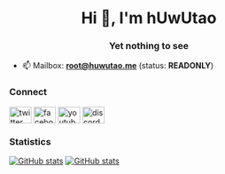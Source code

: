 <h1 align=center>Hi 👋, I'm hUwUtao</h1>
<h3 align=center>Yet nothing to see</h3>

- 📫 Mailbox: **root@huwutao.me** (status: **READONLY**)

### Connect
<a href=https://twitter.com/hutawd target=blank><img align=center alt=twitter height=30 src=https://raw.githubusercontent.com/rahuldkjain/github-profile-readme-generator/master/src/images/icons/Social/twitter.svg width=40></a>
<a href=https://fb.com/huwutao target=blank><img align=center alt=facebook height=30 src=https://raw.githubusercontent.com/rahuldkjain/github-profile-readme-generator/master/src/images/icons/Social/facebook.svg width=40></a>
<a href=https://www.youtube.com/c/huwutao target=blank><img align=center alt=youtube height=30 src=https://raw.githubusercontent.com/rahuldkjain/github-profile-readme-generator/master/src/images/icons/Social/youtube.svg width=40></a>
<a href=https://discord.gg/B7uujb8s99 target=blank><img align=center alt=discord height=30 src=https://raw.githubusercontent.com/rahuldkjain/github-profile-readme-generator/master/src/images/icons/Social/discord.svg width=40></a>

### Statistics

[![GitHub stats](https://github-readme-stats.vercel.app/api?username=hUwUtao&theme=tokyonight&hide_border=true&show_icons=true)](https://huwutao.me)
[![GitHub stats](https://github-readme-stats.vercel.app/api/top-langs?username=hUwUtao&langs_count=8&theme=tokyonight&hide_border=true&show_icons=true&layout=compact)](https://huwutao.me)
